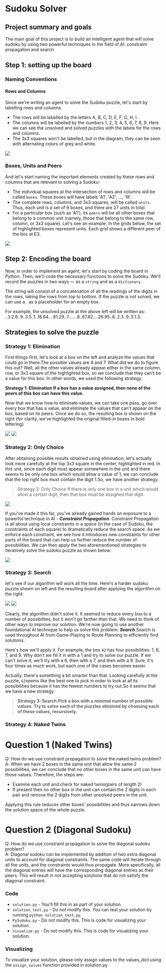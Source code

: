 # Sudoku Solver

## Project summary and goals

The main goal of this project is to build an intelligent agent that will solve sudoku by  using two powerful techniques in the field of AI: constraint propagation and search

## Step 1: setting up the board
### Naming Conventions
#### Rows and Columns

Since we're writing an agent to solve the Sudoku puzzle, let's start by labelling rows and columns.

* The rows will be labelled by the letters A, B, C, D, E, F, G, H, I.
* The columns will be labelled by the numbers 1, 2, 3, 4, 5, 6, 7, 8, 9. Here we can see the unsolved and solved puzzles with the labels for the rows and columns.
* The 3x3 squares won't be labelled, but in the diagram, they can be seen with alternating colors of grey and white.

<img src="./images/labels.png?raw=true">

### Boxes, Units and Peers

And let's start naming the important elements created by these rows and columns that are relevant to solving a Sudoku:

* The individual squares at the intersection of rows and columns will be called `boxes`. These boxes will have labels 'A1', 'A2', ..., 'I9'.
* The complete rows, columns, and 3x3 squares, will be called `units`. Thus, each unit is a set of 9 boxes, and there are 27 units in total.
* For a particular box (such as 'A1'), its `peers` will be all other boxes that belong to a common unit (namely, those that belong to the same row, column, or 3x3 square).
Let's see an example. In the grids below, the set of highlighted boxes represent units. Each grid shows a different peer of the box at E3.

<img src="./images/peers.png?raw=true">

## Step 2: Encoding the board

Now, in order to implement an agent, let's start by coding the board in Python. Then, we'll code the necessary functions to solve the Sudoku. We'll record the puzzles in two ways — as a `string` and as a `dictionary`.

The string will consist of a concatenation of all the readings of the digits in the rows, taking the rows from top to bottom. If the puzzle is not solved, we can use a . as a placeholder for an empty box.

For example, the unsolved puzzle at the above left will be written as: 
..3.2.6..9..3.5..1..18.64....81.29..7.......8..67.82....26.95..8..2.3..9..5.1.3..

## Strategies to solve the puzzle
### Strategy 1: Elimination
First things first, let's look at a box on the left and analyze the values that could go in there.The possible values are 4 and 7. What did we do to figure this out? Well, all the other values already appear either in the same column, row, or 3x3 square of the highlighted box, so we conclude that they can't be a value for this box. In other words, we used the following strategy:

**Strategy 1: Elimination
If a box has a value assigned, then none of the peers of this box can have this value.**


Now that we know how to eliminate values, we can take one pass, go over every box that has a value, and eliminate the values that can't appear on the box, based on its peers. Once we do so, the resulting box is shown on the right (for clarity, we've highlighted the original filled-in boxes in bold lettering)

<img src="./images/Elimination.png"> <img src="./images/Elimination_result.png">


### Strategy 2: Only Choice
After obtaining possible results obtained using elimination, let's actually look more carefully at the top 3x3 square in the center, highlighted in red. In this unit, since each digit must appear somewhere in the unit and there seems to be only one box which would allow a value of 1, we can conclude that the top right box must contain the digit 1.So, we have another strategy:

> Strategy 2: Only Choice
> If there is only one box in a unit which would allow a certain digit, then that box must 
> be assigned that digit.

<img src="./images/Only_choice.png">

If you've made it this far, you've already gained hands on exposure to a powerful technique in AI - **_Constraint Propagation_**. Constraint Propagation is all about using local constraints in a space (in the case of Sudoku, the constraints of each square) to dramatically reduce the search space. As we enforce each constraint, we see how it introduces new constraints for other parts of the board that can help us further reduce the number of possibilities. We can then apply the two aforementioned strategies to iteratively solve the sudoku puzzle as shown below:

<img src="./images/Constraint_propagation.png">

### Strategy 3: Search
let's see if our algorithm will work all the time. Here's a harder sudoku puzzle shown on left and the resulting board after applying the algorithm on the right:

<img src="./images/Harder_sudoku.png"> <img src="./images/Harder_sudoku_result.png">

Clearly, the algorithm didn't solve it. It seemed to reduce every box to a number of possibilites, but it won't go farther than that. We need to think of other ways to improve our solution. We're now going to use another foundational AI technique to help us solve this problem: **_Search_**.Search is used throughout AI from Game-Playing to Route Planning to efficiently find solutions.

Here's how we'll apply it. For example, the box `A2` has four possibilities: 1, 6, 7, and 9. Why don't we fill it in with a 1 and try to solve our puzzle. If we can't solve it, we'll try with a 6, then with a 7, and then with a 9. Sure, it's four times as much work, but each one of the cases becomes easier.

Actually, there's something a bit smarter than that. Looking carefully at the puzzle, `G2`seems like the best one to pick in order to look at all its possibilities because it has the fewest numbers to try out.So it seems that we have a new strategy:

> **Strategy 3: Search**
> **Pick a box with a minimal number of possible values. Try to solve each of the puzzles obtained by choosing each of these values, recursively.**

### Strategy 4: Naked Twins


# Question 1 (Naked Twins)
Q: How do we use constraint propagation to solve the naked twins problem?  
A: When we have 2 boxes in the same unit that allow the same 2 possibilities, we can conclude that no other boxes in the same unit can have those values. Therefore, the steps are: 

* Examine each unit and check for naked twins(pairs of length 2)
* If present then no other box in the unit can contain the 2 digits in each pair and remove the 2 digits from other unsolved peers in the unit.

Applying this rule reduces other boxes' possibilities and thus narrows down the solution space of the whole puzzle.



# Question 2 (Diagonal Sudoku)
Q: How do we use constraint propagation to solve the diagonal sudoku problem?  
A: Diagonal sudoku can be implemented by addition of two extra diagonal units to account for diagonal constraints. The same code will iterate through all the units, and the constraints would thus propagate. More specifically, all the diagonal entries will have the corresponding diagonal entries as their peers. This will result in not accepting solutions that do not satisfy the diagonal constraint. 


### Code

* `solution.py` - You'll fill this in as part of your solution.
* `solution_test.py` - Do not modify this. You can test your solution by running `python solution_test.py`.
* `PySudoku.py` - Do not modify this. This is code for visualizing your solution.
* `visualize.py` - Do not modify this. This is code for visualizing your solution.

### Visualizing

To visualize your solution, please only assign values to the values_dict using the ```assign_values``` function provided in solution.py

